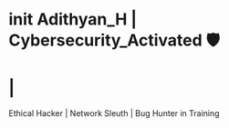 <!DOCTYPE html>
<html>
<head>
  <title>Adithyan | Cybersecurity Portfolio</title>
</head>
<body>
  <h1>init Adithyan_H | Cybersecurity_Activated 🛡️</h1>
  <h1><span class="typed-text"></span><span class="cursor">|</span></h1>
  <p>Ethical Hacker | Network Sleuth | Bug Hunter in Training</p>
</body>
</html>
